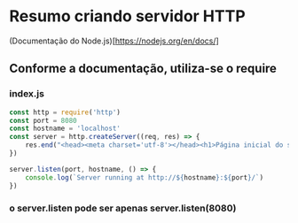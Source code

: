 # Resumo criando servidor HTTP
(Documentação do Node.js)[https://nodejs.org/en/docs/]


## Conforme a documentação, utiliza-se o require
### index.js
```js
const http = require('http')
const port = 8080
const hostname = 'localhost'
const server = http.createServer((req, res) => {
    res.end("<head><meta charset='utf-8'></head><h1>Página inicial do site!</h1>")
})

server.listen(port, hostname, () => {
    console.log(`Server running at http://${hostname}:${port}/`)
})
```
### o server.listen pode ser apenas server.listen(8080)

